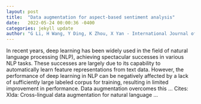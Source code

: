 ```yaml
---
layout: post
title:  "Data augmentation for aspect-based sentiment analysis"
date:   2022-05-24 00:00:36 -0400
categories: jekyll update
author: "G Li, H Wang, Y Ding, K Zhou, X Yan - International Journal of Machine Learning and …, 2022"
---
```

In recent years, deep learning has been widely used in the field of natural language processing (NLP), achieving spectacular successes in various NLP tasks. These successes are largely due to its capability to automatically learn feature representations from text data. However, the performance of deep learning in NLP can be negatively affected by a lack of sufficiently large labeled corpus for training, resulting in limited improvement in performance. Data augmentation overcomes this … Cites: ‪Xlda: Cross-lingual data augmentation for natural language …‬